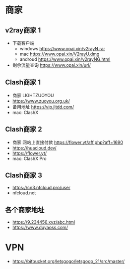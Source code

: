 # 商家
## v2ray商家 1
- 下载客户端
    - windows https://www.opai.xin/v2rayN.rar
    - mac   https://www.opai.xin/V2rayU.dmg
    - androud https://www.opai.xin/v2rayNG.html
- 剩余流量查询 https://www.opai.xin/url/

## Clash商家 1
- 商家 LIGHTZUOYOU
- https://www.zuoyou.org.uk/
- 备用地址 https://vip.jltdd.com/
- mac: ClashX

## Clash商家 2
- 商家 网站上直接付款 https://flower.yt/aff.php?aff=1690
- https://huacloud.dev/
- https://flower.yt/
- mac: ClashX Pro

## Clash商家 3
- https://cn3.nfcloud.pro/user
- nfcloud.net 

## 各个商家地址
- https://9.234456.xyz/abc.html
- https://www.duyaoss.com/ 

# VPN
- https://bitbucket.org/letsgogo/letsgogo_21/src/master/

